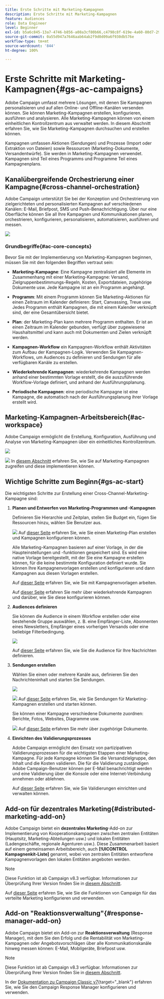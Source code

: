 ```yaml
---
title: Erste Schritte mit Marketing-Kampagnen
description: Erste Schritte mit Marketing-Kampagnen
feature: Audiences
role: Data Engineer
level: Beginner
exl-id: b5a6c845-13a7-4746-b856-a08a3cf80b66,c4798c8f-619e-4a60-80d7-29b9e4c61168
source-git-commit: 0a55d947a7646aab64ab2f9d0d09a6f930db576e
workflow-type: tm+mt
source-wordcount: '844'
ht-degree: 100%

---
```


# Erste Schritte mit Marketing-Kampagnen{#gs-ac-campaigns}

Adobe Campaign umfasst mehrere Lösungen, mit denen Sie Kampagnen personalisieren und auf allen Online- und Offline-Kanälen versenden können. Sie können Marketing-Kampagnen erstellen, konfigurieren, ausführen und analysieren. Alle Marketing-Kampagnen können von einem einheitlichen Kontrollzentrum aus verwaltet werden. In diesem Abschnitt erfahren Sie, wie Sie Marketing-Kampagnen durchsuchen und erstellen können.

Kampagnen umfassen Aktionen (Sendungen) und Prozesse (Import oder Extraktion von Dateien) sowie Ressourcen (Marketing-Dokumente, Versandentwürfe). Sie werden in Marketing-Kampagnen verwendet. Kampagnen sind Teil eines Programms und Programme Teil eines Kampagnenplans.

## Kanalübergreifende Orchestrierung einer Kampagne{#cross-channel-orchestration}

Adobe Campaign unterstützt Sie bei der Konzeption und Orchestrierung von zielgerichteten und personalisierten Kampagnen auf verschiedenen Kanälen: E-Mail, Briefpost, SMS und Push-Benachrichtigung. Über nur eine Oberfläche können Sie all Ihre Kampagnen und Kommunikationen planen, orchestrieren, konfigurieren, personalisieren, automatisieren, ausführen und messen.

![](assets/campaign-tab.png)

### Grundbegriffe{#ac-core-concepts}

Bevor Sie mit der Implementierung von Marketing-Kampagnen beginnen, müssen Sie mit den folgenden Begriffen vertraut sein:

* **Marketing-Kampagne**: Eine Kampagne zentralisiert alle Elemente im Zusammenhang mit einer Marketing-Kampagne: Versand, Zielgruppenbestimmungs-Regeln, Kosten, Exportdateien, zugehörige Dokumente usw. Jede Kampagne ist an ein Programm angehängt.

* **Programm**: Mit einem Programm können Sie Marketing-Aktionen für einen Zeitraum im Kalender definieren: Start, Canvassing, Treue usw. Jedes Programm enthält Kampagnen, die mit einem Kalender verknüpft sind, der eine Gesamtübersicht bietet.

* **Plan**: der Marketing-Plan kann mehrere Programm enthalten. Er ist an einen Zeitraum im Kalender gebunden, verfügt über zugewiesene Haushaltsmittel und kann auch mit Dokumenten und Zielen verknüpft werden.

* **Kampagnen-Workflow** ein Kampagnen-Workflow enthält Aktivitäten zum Aufbau der Kampagnen-Logik. Verwenden Sie Kampagnen-Workflows, um Audiences zu definieren und Sendungen für alle verfügbaren Kanäle zu erstellen.

* **Wiederkehrende Kampagnen**: wiederkehrende Kampagnen werden anhand einer bestimmten Vorlage erstellt, die die auszuführende Workflow-Vorlage definiert, und anhand der Ausführungsplanung.

* **Periodische Kampagnen**: eine periodische Kampagne ist eine Kampagne, die automatisch nach der Ausführungsplanung ihrer Vorlage erstellt wird.

## Marketing-Kampagnen-Arbeitsbereich{#ac-workspace}

Adobe Campaign ermöglicht die Erstellung, Konfiguration, Ausführung und Analyse von Marketing-Kampagnen über ein einheitliches Kontrollzentrum.

![](assets/calendar.png)

![](../assets/do-not-localize/book.png) In [diesem Abschnitt](https://experienceleague.adobe.com/docs/campaign/automation/campaign-orchestration/set-up-campaigns.html?lang=de) erfahren Sie, wie Sie auf Marketing-Kampagnen zugreifen und diese implementieren können.

## Wichtige Schritte zum Beginn{#gs-ac-start}

Die wichtigsten Schritte zur Erstellung einer Cross-Channel-Marketing-Kampagne sind:

1. **Planen und Entwerfen von Marketing-Programmen und -Kampagnen**

   Definieren Sie Hierarchie und Zeitplan, stellen Sie Budget ein, fügen Sie Ressourcen hinzu, wählen Sie Benutzer aus.

   ![](../assets/do-not-localize/book.png) Auf [dieser Seite](https://experienceleague.adobe.com/docs/campaign/automation/campaign-orchestration/marketing-campaign-create.html?lang=de) erfahren Sie, wie Sie einen Marketing-Plan erstellen und Kampagnen konfigurieren können.

   Alle Marketing-Kampagnen basieren auf einer Vorlage, in der die Haupteinstellungen und -funktionen gespeichert sind. Es wird eine native Vorlage bereitgestellt, mit der Sie eine Kampagne erstellen können, für die keine bestimmte Konfiguration definiert wurde. Sie können Ihre Kampagnenvorlagen erstellen und konfigurieren und dann Kampagnen aus diesen Vorlagen erstellen.

   Auf [dieser Seite](https://experienceleague.adobe.com/docs/campaign/automation/campaign-orchestration/marketing-campaign-templates.html?lang=de) erfahren Sie, wie Sie mit Kampagnenvorlagen arbeiten.

   Auf [dieser Seite](https://experienceleague.adobe.com/docs/campaign/automation/campaign-orchestration/recurring-periodic-campaigns.html?lang=de) erfahren Sie mehr über wiederkehrende Kampagnen und darüber, wie Sie diese konfigurieren können.

1. **Audiences definieren**

   Sie können die Audience in einem Workflow erstellen oder eine bestehende Gruppe auswählen, z. B. eine Empfänger-Liste, Abonnenten eines Newsletters, Empfänger eines vorherigen Versands oder eine beliebige Filterbedingung.

   ![](assets/campaign-wf.png)

   Auf [dieser Seite](https://experienceleague.adobe.com/docs/campaign/automation/campaign-orchestration/marketing-campaign-target.html?lang=de) erfahren Sie, wie Sie die Audience für Ihre Nachrichten definieren.

1. **Sendungen erstellen**

   Wählen Sie einen oder mehrere Kanäle aus, definieren Sie den Nachrichteninhalt und starten Sie Sendungen.

   ![](assets/campaign-dashboard.png)

   ![](../assets/do-not-localize/book.png) Auf [dieser Seite](https://experienceleague.adobe.com/docs/campaign/automation/campaign-orchestration/marketing-campaign-deliveries.html?lang=de) erfahren Sie, wie Sie Sendungen für Marketing-Kampagnen erstellen und starten können.

   Sie können einer Kampagne verschiedene Dokumente zuordnen: Berichte, Fotos, Websites, Diagramme usw.

   ![](../assets/do-not-localize/book.png) Auf [dieser Seite](https://experienceleague.adobe.com/docs/campaign/automation/campaign-orchestration/marketing-campaign-assets.html?lang=de) erfahren Sie mehr über zugehörige Dokumente.

1. **Einrichten des Validierungsprozesses**

   Adobe Campaign ermöglicht den Einsatz von partizipativen Validierungsprozessen für die wichtigsten Etappen einer Marketing-Kampagne. Für jede Kampagne können Sie die Versandzielgruppe, den Inhalt und die Kosten validieren. Die für die Validierung zuständigen Adobe Campaign-Benutzer können per E-Mail benachrichtigt werden und eine Validierung über die Konsole oder eine Internet-Verbindung annehmen oder ablehnen.

   Auf [dieser Seite](https://experienceleague.adobe.com/docs/campaign/automation/campaign-orchestration/marketing-campaign-approval.html?lang=de#campaign-orchestration) erfahren Sie, wie Sie Validierungen einrichten und verwalten können.


## Add-on für dezentrales Marketing{#distributed-marketing-add-on}

Adobe Campaign bietet ein **dezentrales Marketing**-Add-on zur Implementierung von Kooperationskampagnen zwischen zentralen Entitäten (Hauptsitz, Marketing-Abteilungen usw.) und lokalen Entitäten (Ladengeschäfte, regionale Agenturen usw.). Diese Zusammenarbeit basiert auf einem gemeinsamen Arbeitsbereich, auch **[!UICONTROL Kampagnenkit-Liste]** genannt, wobei von zentralen Entitäten entworfene Kampagnenvorlagen den lokalen Entitäten angeboten werden.

>[!NOTE]
>
>Diese Funktion ist ab Campaign v8.3 verfügbar. Informationen zur Überprüfung Ihrer Version finden Sie in [diesem Abschnitt](compatibility-matrix.md#how-to-check-your-campaign-version-and-buildversion).

Auf [dieser Seite](https://experienceleague.adobe.com/docs/campaign/automation/distributed-marketing/about-distributed-marketing.html?lang=de) erfahren Sie, wie Sie die Funktionen von Campaign für das verteilte Marketing konfigurieren und verwenden.

## Add-on &quot;Reaktionsverwaltung&quot;{#response-manager-add-on}

Adobe Campaign bietet ein Add-on zur **Reaktionsverwaltung** (Response Manager), mit dem Sie den Erfolg und die Rentabilität von Marketing-Kampagnen oder Angebotsvorschlägen über alle Kommunikationskanäle hinweg messen können: E-Mail, Mobilgeräte, Briefpost usw.

>[!NOTE]
>
>Diese Funktion ist ab Campaign v8.3 verfügbar. Informationen zur Überprüfung Ihrer Version finden Sie in [diesem Abschnitt](compatibility-matrix.md#how-to-check-your-campaign-version-and-buildversion).

[](../assets/do-not-localize/book.png) In der [Dokumentation zu Campaign Classic v7](https://experienceleague.adobe.com/docs/campaign-classic/using/response-manager/about-response-manager.html?lang=de){target=&quot;_blank&quot;} erfahren Sie, wie Sie den Campaign Response Manager konfigurieren und verwenden.

